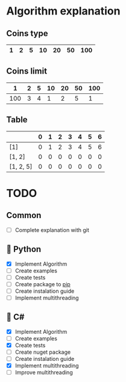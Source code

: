 # Algorithm explanation

## Coins type

|  1  | 2 | 5 | 10 | 20 | 50 | 100 |
|-----|---|---|----|----|----|-----|

## Coins limit

|  1  | 2 | 5 | 10 | 20 | 50 | 100 |
|-----|---|---|----|----|----|-----|
| 100 | 3 | 4 | 1  |  2 |  5 |  1  |

## Table

|           | 0 | 1 | 2 | 3 | 4 | 5 | 6 |
|-----------|---|---|---|---|---|---|---|
| [1]       | 0 | 1 | 2 | 3 | 4 | 5 | 6 |
| [1, 2]    | 0 | 0 | 0 | 0 | 0 | 0 | 0 |
| [1, 2, 5] | 0 | 0 | 0 | 0 | 0 | 0 | 0 |

# TODO
## Common
- [ ] Complete explanation with git
## :snake: Python
- [x] Implement Algorithm
- [ ] Create examples
- [ ] Create tests
- [ ] Create package to [pip](https://packaging.python.org/tutorials/packaging-projects/)
- [ ] Create instalation guide
- [ ] Implement multithreading
## :ocean: C# 
- [x] Implement Algorithm
- [ ] Create examples
- [x] Create tests
- [ ] Create nuget package
- [ ] Create instalation guide
- [x] Implement multithreading
- [ ] Improve multithreading
